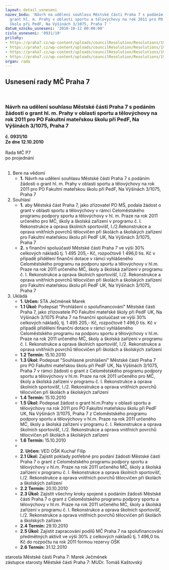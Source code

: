 ```yaml
---
layout: detail_usneseni
nazev_bodu: 'Návrh na udělení souhlasu Městské části Praha 7 s podáním žádosti  o
  grant hl. m. Prahy v oblasti sportu a tělovýchovy na rok 2011 pro PO Fakultní mateřskou
  školu při PedF, Na Výšinách 3/1075, Praha 7 '
datum_vzniku_usneseni: '2010-10-12 00:00:00'
cislo_usneseni: '0931/10'
prilohy:
- https://praha7.cz/wp-content/uploads/councilResolution/Resolutions/19981/55-10-%c5%be%c3%a1dost-formul%c3%a1%c5%99.doc
- https://praha7.cz/wp-content/uploads/councilResolution/Resolutions/19981/55-10-proh%c3%a1%c5%a1en%c3%ad_o_spolufinancov%c3%a1n%c3%ad.doc
- https://praha7.cz/wp-content/uploads/councilResolution/Resolutions/19981/55-10-souhlasn%c3%a9_prohl%c3%a1%c5%a1en%c3%ad.doc
- https://praha7.cz/wp-content/uploads/councilResolution/Resolutions/19981/55-10-polo%c5%bekov%c3%bd_rozpo%c4%8det.pdf
organ: rada
---
```

<div id="ucUsn_pList" class="usn">
	<span><h2>Usnesení rady MČ Praha 7 </h2>
<br></span><div class="standBody">
<span><h3>Návrh na udělení souhlasu Městské části Praha 7 s podáním žádosti  o grant hl. m. Prahy v oblasti sportu a tělovýchovy na rok 2011 pro PO Fakultní mateřskou školu při PedF, Na Výšinách 3/1075, Praha 7 </h3></span><div class="center">
		<strong>č. 0931/10</strong><br>
	</div>
<div class="center">
		<strong>Ze dne 12.10.2010</strong><br><br>
	</div>Rada MČ P7<br> po projednání<br><br><ol>
<li>Bere na vědomí<ul><li>
<strong>1.</strong> Návrh na udělení souhlasu Městské části Praha 7 s podáním žádosti  o grant  hl. m. Prahy v oblasti sportu a tělovýchovy na rok 2011 pro PO Fakultní mateřskou školu při PedF, Na Výšinách 3/1075, Praha 7   </li></ul>
</li>
<li>Souhlasí<ul>
<li>
<strong>1.</strong> aby Městská část Praha 7, jako zřizovatel PO MŠ, podala žádost o grant v oblasti sportu a tělovýchovy v rámci  Celoměstského  programu podpory sportu a tělovýchovy v hl. m. Praze na rok 2011 určeného pro MČ, školy a školská zařízení v programu č. I. Rekonstrukce a oprava školních sportovišť, I./2.Rekonstrukce a oprava vnitřních povrchů tělocvičen při školách a školských zařízení  pro Fakultní mateřskou školu při PedF UK, Na Výšinách 3/1075, Praha 7</li>
<li>
<strong>2.</strong> s finanční spoluúčastí Městské části Praha 7 ve výši 30% celkových nákladů tj.  1 495 205,- Kč, rozpočtově 1 496,0 tis. Kč v případě přidělení finanční dotace v rámci vyhlášeného Celoměstského programu na podporu sportu a tělovýchovy v hl.m. Praze na rok 2011 určeného MČ, školy a školská zařízení v programu č. I. Rekonstrukce a oprava školních sportovišť, I./2. Rekonstrukce a oprava vnitřních povrchů tělocvičen při školách a školských zařízení pro Fakultní mateřskou školu při PedF UK, Na Výšinách 3/1075, Praha 7     </li>
</ul>
</li>
<li>Ukládá<ul>
<li>
<strong>1. Určen: </strong>STA Ječmének Marek</li>
<li>
<strong>1.1 Úkol: </strong>Podepsat "Prohlášení o spolufinancování" Městské části Praha 7, jako zřizovatele PO Fakultní mateřské školy při PedF UK, Na Výšinách 3/1075 Praha 7 na finanční spoluúčast ve výši 30% celkových nákladů, tj.  1 495 205,- Kč, rozpočtově 1 496,0 tis. Kč v případě přidělení finanční dotace v rámci vyhlášeného Celoměstského programu na podporu sportu a tělovýchovy v hl.m. Praze na rok 2011 určeného MČ, školy a školská zařízení v programu č. I. Rekonstrukce a oprava školních sportovišť, I./2. Rekonstrukce a oprava vnitřních povrchů tělocvičen při školách a školských zařízení</li>
<li>
<strong>1.2 Termín: </strong>15.10.2010</li>
<li>
<strong>1.3 Úkol: </strong>Podepsat "Souhlasné prohlášení" Městské části Praha 7 pro PO Fakultní mateřskou školu při PedF UK, Na Výšinách 3/1075,  Praha 7 v rámci žádosti o grant z Celoměstského programu podpory sportu a tělovýchovy v hl.m. Praze na rok 2011 určeného pro MČ, školy a školská zařízení v programu č. I. Rekonstrukce a oprava školních sportovišť, I./2. Rekonstrukce a oprava vnitřních povrchů tělocvičen při školách a školských zařízení</li>
<li>
<strong>1.4 Termín: </strong>15.10.2010</li>
<li>
<strong>1.5 Úkol: </strong>Podepsat žádost o grant hl.m.Prahy v oblasti sportu a tělovýchovy na rok 2011 pro PO Fakultní mateřskou školu při PedF UK, Na Výšinách 3/1075, Praha 7  z Celoměstského programu podpory sportu a tělovýchovy v hl.m. Praze na rok 2011 určeného MČ, školy a školská zařízení v programu č. I. Rekonstrukce a oprava školních sportovišť, I./2. Rekonstrukce a oprava vnitřních povrchů tělocvičen při školách a školských zařízení</li>
<li>
<strong>1.6 Termín: </strong>15.10.2010</li>
<li>
<strong><br>2. Určen: </strong>VED OŠK Kuchař Filip</li>
<li>
<strong>2.1 Úkol: </strong>Zajistit poklady potřebné pro podání žádosti Městské části Praha 7 o grant z Celoměstského programu podpory sportu a tělovýchovy v hl.m. Praze na rok 2011 určeného MČ, školy a školská zařízení v programu č. I. Rekonstrukce a oprava školních sportovišť, I./2. Rekonstrukce a oprava vnitřních povrchů tělocvičen při školách a školských zařízení</li>
<li>
<strong>2.2 Termín: </strong>20.10.2010</li>
<li>
<strong>2.3 Úkol: </strong>Zajistit všechny kroky spojené s podáním žádosti Městské části Praha 7 o grant  z Celoměstského programu podpory sportu a tělovýchovy v hl.m. Praze na rok 2011 určeného MČ, školy a školská zařízení v programu č. I. Rekonstrukce a oprava školních sportovišť, I./2. Rekonstrukce a oprava vnitřních povrchů tělocvičen při školách a školských zařízen</li>
<li>
<strong>2.4 Termín: </strong>29.10.2010</li>
<li>
<strong>2.5 Úkol: </strong>Zajistit zapracování podílů MČ Praha 7 na spolufinancování předmětných aktivit ve výši 30% z celkových nákladů tj. 1 496,0 tis. Kč do rozpočtu na rok 2011 formou rezervy OŠK</li>
<li>
<strong>2.6 Termín: </strong>31.12.2010</li>
</ul>
</li>
</ol>starosta Městské části Praha 7: Marek Ječmének<br>zástupce starosty Městské části Praha 7: MUDr. Tomáš Kaštovský 
</div>
</div>